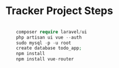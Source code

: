 # Tracker Project Steps

```php
	
	composer require laravel/ui
	php artisan ui vue --auth
	sudo mysql -p -u root
    create database todo_app;
    npm install
    npm install vue-router

```